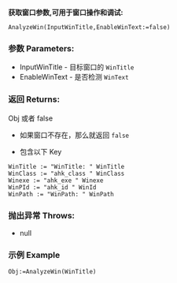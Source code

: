 **获取窗口参数,可用于窗口操作和调试:**

```autohotkey
AnalyzeWin(InputWinTitle,EnableWinText:=false)
```

### 参数 Parameters: 

- InputWinTitle - 目标窗口的 `WinTitle`
- EnableWinText - 是否检测 `WinText`

### 返回 Returns: 
Obj 或者 false

- 如果窗口不存在，那么就返回 `false`

- 包含以下 Key

```autohotkey
WinTitle := "WinTitle: " WinTitle
WinClass := "ahk_class " WinClass
Winexe := "ahk_exe " Winexe
WinPId := "ahk_id " WinId
WinPath := "WinPath: " WinPath
```

### 抛出异常 Throws: 

- null
### 示例 Example
```autohotkey
Obj:=AnalyzeWin(WinTitle)
```